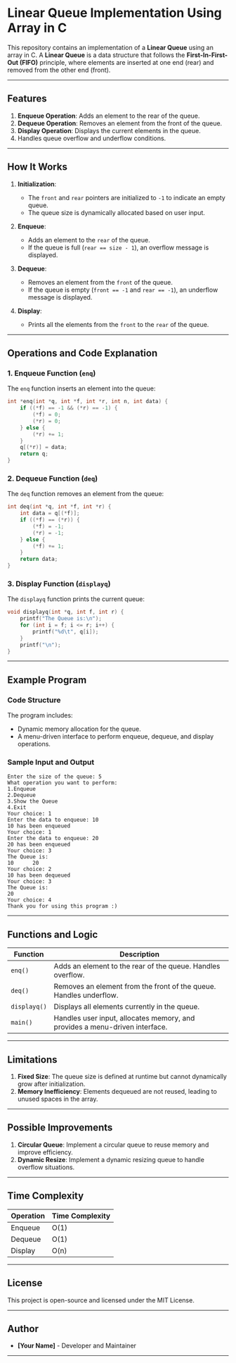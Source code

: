 # Linear Queue Implementation Using Array in C

This repository contains an implementation of a **Linear Queue** using an array in C. A **Linear Queue** is a data structure that follows the **First-In-First-Out (FIFO)** principle, where elements are inserted at one end (rear) and removed from the other end (front).

---

## Features

1. **Enqueue Operation**: Adds an element to the rear of the queue.
2. **Dequeue Operation**: Removes an element from the front of the queue.
3. **Display Operation**: Displays the current elements in the queue.
4. Handles queue overflow and underflow conditions.

---

## How It Works

1. **Initialization**:
   - The `front` and `rear` pointers are initialized to `-1` to indicate an empty queue.
   - The queue size is dynamically allocated based on user input.

2. **Enqueue**:
   - Adds an element to the `rear` of the queue.
   - If the queue is full (`rear == size - 1`), an overflow message is displayed.

3. **Dequeue**:
   - Removes an element from the `front` of the queue.
   - If the queue is empty (`front == -1` and `rear == -1`), an underflow message is displayed.

4. **Display**:
   - Prints all the elements from the `front` to the `rear` of the queue.

---

## Operations and Code Explanation

### 1. Enqueue Function (`enq`)

The `enq` function inserts an element into the queue:
```c
int *enq(int *q, int *f, int *r, int n, int data) {
    if ((*f) == -1 && (*r) == -1) {
        (*f) = 0;
        (*r) = 0;
    } else {
        (*r) += 1;
    }
    q[(*r)] = data;
    return q;
}
```

### 2. Dequeue Function (`deq`)

The `deq` function removes an element from the queue:
```c
int deq(int *q, int *f, int *r) {
    int data = q[(*f)];
    if ((*f) == (*r)) {
        (*f) = -1;
        (*r) = -1;
    } else {
        (*f) += 1;
    }
    return data;
}
```

### 3. Display Function (`displayq`)

The `displayq` function prints the current queue:
```c
void displayq(int *q, int f, int r) {
    printf("The Queue is:\n");
    for (int i = f; i <= r; i++) {
        printf("%d\t", q[i]);
    }
    printf("\n");
}
```

---

## Example Program

### Code Structure
The program includes:
- Dynamic memory allocation for the queue.
- A menu-driven interface to perform enqueue, dequeue, and display operations.

### Sample Input and Output

```
Enter the size of the queue: 5
What operation you want to perform:
1.Enqueue
2.Dequeue
3.Show the Queue
4.Exit
Your choice: 1
Enter the data to enqueue: 10
10 has been enqueued
Your choice: 1
Enter the data to enqueue: 20
20 has been enqueued
Your choice: 3
The Queue is:
10      20
Your choice: 2
10 has been dequeued
Your choice: 3
The Queue is:
20
Your choice: 4
Thank you for using this program :)
```

---

## Functions and Logic

| **Function** | **Description** |
|--------------|-----------------|
| `enq()`      | Adds an element to the rear of the queue. Handles overflow. |
| `deq()`      | Removes an element from the front of the queue. Handles underflow. |
| `displayq()` | Displays all elements currently in the queue. |
| `main()`     | Handles user input, allocates memory, and provides a menu-driven interface. |

---

## Limitations

1. **Fixed Size**: The queue size is defined at runtime but cannot dynamically grow after initialization.
2. **Memory Inefficiency**: Elements dequeued are not reused, leading to unused spaces in the array.

---

## Possible Improvements

1. **Circular Queue**: Implement a circular queue to reuse memory and improve efficiency.
2. **Dynamic Resize**: Implement a dynamic resizing queue to handle overflow situations.

---

## Time Complexity

| **Operation** | **Time Complexity** |
|---------------|----------------------|
| Enqueue       | O(1)                |
| Dequeue       | O(1)                |
| Display       | O(n)                |

---

## License

This project is open-source and licensed under the MIT License.

---

## Author

- **[Your Name]** - Developer and Maintainer

--- 
